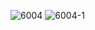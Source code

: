 ![6004](https://user-images.githubusercontent.com/69049801/128704890-acaedfa2-3f99-4163-bffa-04ba98e91349.PNG)
![6004-1](https://user-images.githubusercontent.com/69049801/128704893-0e89d685-5c85-417b-aec6-a2a7f67a4269.PNG)
